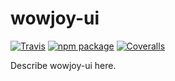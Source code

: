 # wowjoy-ui

[![Travis][build-badge]][build]
[![npm package][npm-badge]][npm]
[![Coveralls][coveralls-badge]][coveralls]

Describe wowjoy-ui here.

[build-badge]: https://img.shields.io/travis/user/repo/master.png?style=flat-square
[build]: https://travis-ci.org/user/repo

[npm-badge]: https://img.shields.io/npm/v/wowjoy-ui.png?style=flat-square
[npm]: https://www.npmjs.com/package/wowjoy-ui

[coveralls-badge]: https://img.shields.io/coveralls/user/repo/master.png?style=flat-square
[coveralls]: https://coveralls.io/github/user/repo
